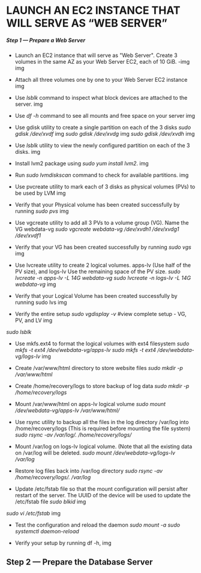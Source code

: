 # LAUNCH AN EC2 INSTANCE THAT WILL SERVE AS “WEB SERVER”

##### Step 1 — Prepare a Web Server
- Launch an EC2 instance that will serve as "Web Server". Create 3 volumes in the same AZ as your Web Server EC2, each of 10 GiB.
-img
img

- Attach all three volumes one by one to your Web Server EC2 instance
img

- Use *lsblk* command to inspect what block devices are attached to the server.
img

- Use *df -h* command to see all mounts and free space on your server
img

- Use gdisk utility to create a single partition on each of the 3 disks
*sudo gdisk /dev/xvdf*
img
*sudo gdisk /dev/xvdg*
img
*sudo gdisk /dev/xvdh*
img

- Use *lsblk* utility to view the newly configured partition on each of the 3 disks.
img 

- Install lvm2 package using *sudo yum install lvm2*. 
img
- Run *sudo lvmdiskscan* command to check for available partitions.
img

- Use pvcreate utility to mark each of 3 disks as physical volumes (PVs) to be used by LVM
img

- Verify that your Physical volume has been created successfully by running *sudo pvs*
img

- Use vgcreate utility to add all 3 PVs to a volume group (VG). Name the VG webdata-vg
*sudo vgcreate webdata-vg /dev/xvdh1 /dev/xvdg1 /dev/xvdf1*

- Verify that your VG has been created successfully by running *sudo vgs*
img

- Use lvcreate utility to create 2 logical volumes. apps-lv (Use half of the PV size), and logs-lv Use the remaining space of the PV size. 
*sudo lvcreate -n apps-lv -L 14G webdata-vg*
*sudo lvcreate -n logs-lv -L 14G webdata-vg*
img

- Verify that your Logical Volume has been created successfully by running sudo lvs
img

- Verify the entire setup
*sudo vgdisplay -v* #view complete setup - VG, PV, and LV
img

*sudo lsblk*

- Use mkfs.ext4 to format the logical volumes with ext4 filesystem
*sudo mkfs -t ext4 /dev/webdata-vg/apps-lv*
*sudo mkfs -t ext4 /dev/webdata-vg/logs-lv*
img

- Create /var/www/html directory to store website files
*sudo mkdir -p /var/www/html*

- Create /home/recovery/logs to store backup of log data
*sudo mkdir -p /home/recovery/logs*

- Mount /var/www/html on apps-lv logical volume
*sudo mount /dev/webdata-vg/apps-lv /var/www/html/*

- Use rsync utility to backup all the files in the log directory /var/log into /home/recovery/logs (This is required before mounting the file system)
*sudo rsync -av /var/log/. /home/recovery/logs/*

- Mount /var/log on logs-lv logical volume. (Note that all the existing data on /var/log will be deleted. 
*sudo mount /dev/webdata-vg/logs-lv /var/log*

- Restore log files back into /var/log directory
*sudo rsync -av /home/recovery/logs/. /var/log*

- Update /etc/fstab file so that the mount configuration will persist after restart of the server.
The UUID of the device will be used to update the /etc/fstab file
*sudo blkid*
img

*sudo vi /etc/fstab*
img

- Test the configuration and reload the daemon
 *sudo mount -a*
 *sudo systemctl daemon-reload*
 
 - Verify your setup by running df -h, 
 img
 
 ## Step 2 — Prepare the Database Server
 
